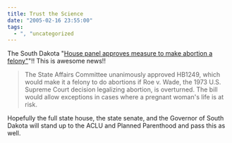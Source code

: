 ```yaml
---
title: Trust the Science
date: "2005-02-16 23:55:00"
tags:
  - ", "uncategorized
---
```

The South Dakota "<a href="http://www.aberdeennews.com/mld/aberdeennews/news/10877880.htm">House
panel approves measure to make abortion a felony"</a>"!!  This is
awesome news!!

<blockquote>The State Affairs Committee unanimously approved HB1249,
which would make it a felony to do abortions if Roe v. Wade, the 1973
U.S. Supreme Court decision legalizing abortion, is overturned. The
bill would allow exceptions in cases where a pregnant woman's life
is at risk.</blockquote>

Hopefully the full state house, the state senate, and the Governor
of South Dakota will stand up to the ACLU and Planned Parenthood
and pass this as well.

